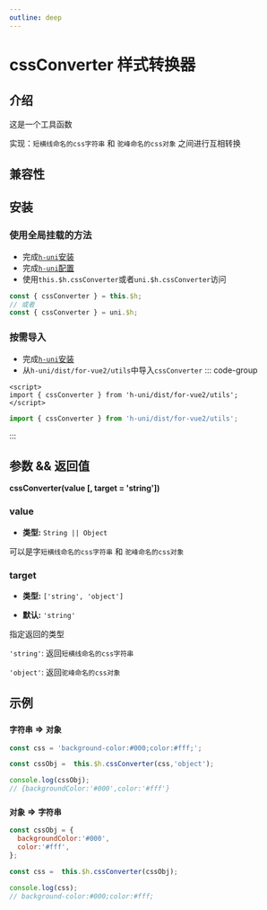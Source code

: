 ```yaml
---
outline: deep
---
```


# cssConverter 样式转换器

## 介绍
这是一个工具函数

实现：`短横线命名的css字符串` 和 `驼峰命名的css对象` 之间进行互相转换

## 兼容性

<SupportTable  H5  WEIXIN TOUTIAO BAIDU ALIPAY LARK/>

## 安装

### 使用全局挂载的方法
- 完成[`h-uni`安装](/README.html#安装)
- 完成[`h-uni`配置](/README.html#配置)
- 使用`this.$h.cssConverter`或者`uni.$h.cssConverter`访问
```js
const { cssConverter } = this.$h;
// 或者
const { cssConverter } = uni.$h;
```

### 按需导入
- 完成[`h-uni`安装](/README.html#安装)
- 从`h-uni/dist/for-vue2/utils`中导入`cssConverter`
::: code-group
```vue
<script>
import { cssConverter } from 'h-uni/dist/for-vue2/utils';
</script>
```

 ```js
import { cssConverter } from 'h-uni/dist/for-vue2/utils';
```
:::


## 参数 && 返回值

**cssConverter(value [, target = 'string'])**
### value

- **类型:** `String || Object`

可以是字`短横线命名的css字符串` 和 `驼峰命名的css对象`

### target

- **类型:** `['string', 'object']`

- **默认:** `'string'`

指定返回的类型

`'string'`: 返回`短横线命名的css字符串`

`'object'`: 返回`驼峰命名的css对象`


## 示例

### `字符串` => `对象`
```js
const css = 'background-color:#000;color:#fff;';

const cssObj =  this.$h.cssConverter(css,'object');

console.log(cssObj);
// {backgroundColor:'#000',color:'#fff'}
```

### `对象` => `字符串`
```js
const cssObj = {
  backgroundColor:'#000',
  color:'#fff',
};

const css =  this.$h.cssConverter(cssObj);

console.log(css);
// background-color:#000;color:#fff;
```
